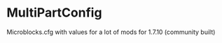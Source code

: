 MultiPartConfig
===============

Microblocks.cfg with values for a lot of mods for 1.7.10 (community built)
